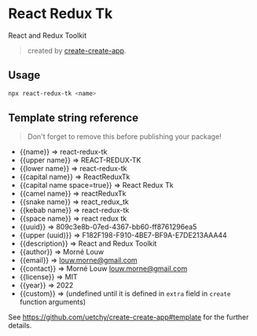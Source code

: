 # React Redux Tk

React and Redux Toolkit

> created by [create-create-app](https://github.com/uetchy/create-create-app).

## Usage

```bash
npx react-redux-tk <name>
```

## Template string reference

> Don't forget to remove this before publishing your package!

- {{name}} => react-redux-tk
- {{upper name}} => REACT-REDUX-TK
- {{lower name}} => react-redux-tk
- {{capital name}} => ReactReduxTk
- {{capital name space=true}} => React Redux Tk
- {{camel name}} => reactReduxTk
- {{snake name}} => react_redux_tk
- {{kebab name}} => react-redux-tk
- {{space name}} => react redux tk
- {{uuid}} => 809c3e8b-07ed-4367-bb60-ff8761296ea5
- {{upper (uuid)}} => F182F198-F910-4BE7-BF9A-E7DE213AAA44
- {{description}} => React and Redux Toolkit
- {{author}} => Morné Louw
- {{email}} => louw.morne@gmail.com
- {{contact}} => Morné Louw <louw.morne@gmail.com>
- {{license}} => MIT
- {{year}} => 2022
- {{custom}} =>  (undefined until it is defined in `extra` field in `create` function arguments)

See https://github.com/uetchy/create-create-app#template for the further details.
